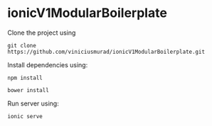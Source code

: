# ionicV1ModularBoilerplate

Clone the project using

``` git clone https://github.com/viniciusmurad/ionicV1ModularBoilerplate.git ```

Install dependencies using:

``` npm install ```

``` bower install ```

Run server using:

``` ionic serve ```
